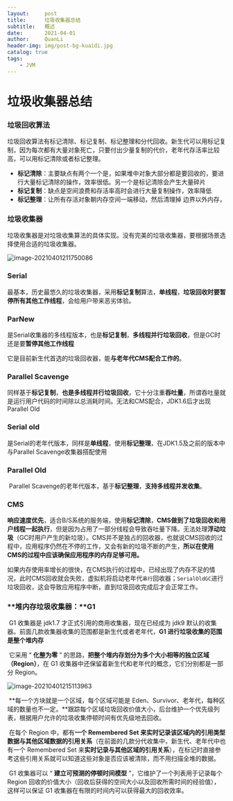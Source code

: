 ```yaml
---
layout:     post
title:      垃圾收集器总结
subtitle:   概述
date:       2021-04-01
author:     QuanLi
header-img: img/post-bg-kuaidi.jpg
catalog: true
tags:
    - JVM
---
```


# 垃圾收集器总结

### 垃圾回收算法

垃圾回收算法有标记清除、标记复制、标记整理和分代回收。新生代可以用标记复制，因为每次都有大量对象死亡，只要付出少量复制的代价，老年代存活率比较高，可以用标记清除或者标记整理。

- **标记清除**：主要缺点有两个一个是，如果堆中对象大部分都是要回收的，要进行大量标记清除的操作，效率很低。另一个是标记清除会产生大量碎片
- **标记复制**：缺点是空间浪费和存活率高时会进行大量复制操作，效率降低
- **标记整理**：让所有存活对象朝内存空间一端移动，然后清理掉 边界以外内存，

### 垃圾收集器

垃圾收集器是对垃圾收集算法的具体实现。没有完美的垃圾收集器，要根据场景选择使用合适的垃圾收集器。

![image-20210401211750086](C:\Users\ql\AppData\Roaming\Typora\typora-user-images\image-20210401211750086.png)

### Serial

​	最基本，历史最悠久的垃圾收集器，采用**标记复制**算法，**单线程**，**垃圾回收时要暂停所有其他工作线程**，会给用户带来恶劣体验。

### ParNew

​	是Serial收集器的多线程版本，也是**标记复制**，**多线程并行垃圾回收**，但是GC时还是要**暂停其他工作线程**

它是目前新生代首选的垃圾回收器，能**与老年代CMS配合工作的**。

### Parallel Scavenge

​	同样基于**标记复制**，**也是多线程并行垃圾回收**，它十分注重**吞吐量**，所谓吞吐量就是运行用户代码的时间除以总消耗时间。无法和CMS配合，JDK1.6后才出现Parallel Old

### Serial old

是Serial的老年代版本，同样是**单线程**，使用**标记整理**，在JDK1.5及之前的版本中与Parallel Scavenge收集器搭配使用

### Parallel Old

​	Parallel Scavenge的老年代版本，基于**标记整理**，**支持多线程并发收集**。

### CMS

​	**响应速度优先**，适合B/S系统的服务端，使用**标记清除**，**CMS做到了垃圾回收和用户线程一起执行**，但是因为占用了一部分线程会导致吞吐量下降。无法处理**浮动垃圾**（GC时用户产生的新垃圾）。CMS并不是独占的回收器，也就说CMS回收的过程中，应用程序仍然在不停的工作，又会有新的垃圾不断的产生，**所以在使用CMS的过程中应该确保应用程序的内存足够可用。**

​	如果内存使用率增长的很快，在CMS执行的过程中，已经出现了内存不足的情况，此时CMS回收就会失败，虚拟机将启动老年代`串行`回收器；`SerialOldGC`进行垃圾回收，这会导致应用程序中断，直到垃圾回收完成后才会正常工作。

### **堆内存垃圾收集器：**G1

​	G1 收集器是 jdk1.7 才正式引用的商用收集器，现在已经成为 jdk9 默认的收集器。前面几款收集器收集的范围都是新生代或者老年代，**G1 进行垃圾收集的范围是整个堆内存**

​	它采用 “ **化整为零** ” 的思路，**把整个堆内存划分为多个大小相等的独立区域（Region）**，在 G1 收集器中还保留着新生代和老年代的概念，它们分别都是一部分 Region。

![image-20210401215113963](C:\Users\ql\AppData\Roaming\Typora\typora-user-images\image-20210401215113963.png)

​	**每一个方块就是一个区域，每个区域可能是 Eden、Survivor、老年代，每种区域的数量也不一定。**跟踪每个区域垃圾回收价值大小，后台维护一个优先级列表，根据用户允许的垃圾收集停顿时间有优先级地去回收。

​	在每个 Region 中，都有**一个 Remembered Set 来实时记录该区域内的引用类型数据与其他区域数据的引用关系**（在前面的几款分代收集中，新生代、老年代中也有一个 Remembered Set 来**实时记录与其他区域的引用关系**），在标记时直接参考这些引用关系就可以知道这些对象是否应该被清除，而不用扫描全堆的数据。

​	G1 收集器可以 “ **建立可预测的停顿时间模型** ”，它维护了一个列表用于记录每个 Region 回收的价值大小（回收后获得的空间大小以及回收所需时间的经验值），这样可以保证 G1 收集器在有限的时间内可以获得最大的回收效率。
